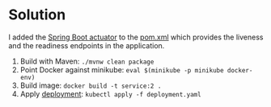 # Solution

I added the [Spring Boot actuator](https://docs.spring.io/spring-boot/docs/current/reference/html/production-ready-features.html)
to the [pom.xml](pom.xml) which provides the liveness and the readiness endpoints in the application. 

1. Build with Maven: `./mvnw clean package`
1. Point Docker against minikube: `eval $(minikube -p minikube docker-env)`
1. Build image: `docker build -t service:2 .`
1. Apply [deployment](deployment.yaml): `kubectl apply -f deployment.yaml`
